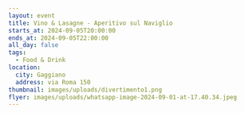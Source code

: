 ```yaml
---
layout: event
title: Vino & Lasagne - Aperitivo sul Naviglio
starts_at: 2024-09-05T20:00:00
ends_at: 2024-09-05T22:00:00
all_day: false
tags:
  - Food & Drink
location:
  city: Gaggiano
  address: via Roma 150
thumbnail: images/uploads/divertimento1.png
flyer: images/uploads/whatsapp-image-2024-09-01-at-17.40.34.jpeg
---
```


